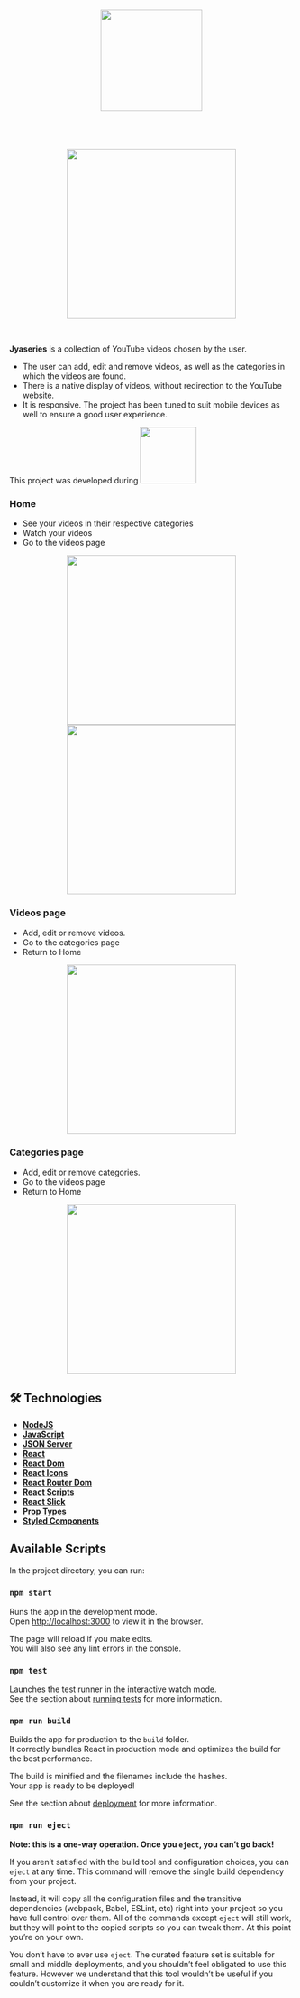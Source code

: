 <h1 align="center">
  <img src="./logo.png" width="180px" />
</h1>
<br>
<br>
<p align="center">
  <img src="./intro.png" width="300px">
</p>
<br>

**Jyaseries** is a collection of YouTube videos chosen by the user.
- The user can add, edit and remove videos, as well as the categories in which the videos are found.
- There is a native display of videos, without redirection to the YouTube website.
- It is responsive. The project has been tuned to suit mobile devices as well to ensure a good user experience.

This project was developed during 
<a href="https://www.alura.com.br/imersao-react"> <img src="https://www.alura.com.br/assets/img/imersoes/imersao-react/logo-imersao-react-header.1623772240.svg" width="100px"></a>

<!-- You can access it directly in your browser: [Jyaseries](https://jyaseries.vercel.app/) -->

### Home

- See your videos in their respective categories
- Watch your videos
- Go to the videos page

<p align="center">
  <img src="./intro 2.png" width="300px"> <img src="./video.png" width="300px">
</p>

### Videos page

- Add, edit or remove videos.
- Go to the categories page
- Return to Home

<p align="center">
  <img src="./series.png" width="300px">
</p>

### Categories page

- Add, edit or remove categories.
- Go to the videos page
- Return to Home

<p align="center">
  <img src="./categoria.png" width="300px">
</p>

## 🛠 Technologies
-   **[NodeJS](https://nodejs.org/en/)**
-   **[JavaScript](https://www.javascript.com/)**
-   **[JSON Server](https://github.com/typicode/json-server)**
-   **[React](https://reactjs.org/)**
-   **[React Dom](https://pt-br.reactjs.org/docs/react-dom.html)**
-   **[React Icons](https://react-icons.github.io/react-icons/)**
-   **[React Router Dom](https://github.com/ReactTraining/react-router/tree/master/packages/react-router-dom)**
-   **[React Scripts](https://github.com/facebook/create-react-app/tree/master/packages/react-scripts)**
-   **[React Slick](https://github.com/akiran/react-slick)**
-   **[Prop Types](https://pt-br.reactjs.org/docs/typechecking-with-proptypes.html)**
-   **[Styled Components](https://styled-components.com/)**

## Available Scripts

In the project directory, you can run:

### `npm start`

Runs the app in the development mode.<br />
Open [http://localhost:3000](http://localhost:3000) to view it in the browser.

The page will reload if you make edits.<br />
You will also see any lint errors in the console.

### `npm test`

Launches the test runner in the interactive watch mode.<br />
See the section about [running tests](https://facebook.github.io/create-react-app/docs/running-tests) for more information.

### `npm run build`

Builds the app for production to the `build` folder.<br />
It correctly bundles React in production mode and optimizes the build for the best performance.

The build is minified and the filenames include the hashes.<br />
Your app is ready to be deployed!

See the section about [deployment](https://facebook.github.io/create-react-app/docs/deployment) for more information.

### `npm run eject`

**Note: this is a one-way operation. Once you `eject`, you can’t go back!**

If you aren’t satisfied with the build tool and configuration choices, you can `eject` at any time. This command will remove the single build dependency from your project.

Instead, it will copy all the configuration files and the transitive dependencies (webpack, Babel, ESLint, etc) right into your project so you have full control over them. All of the commands except `eject` will still work, but they will point to the copied scripts so you can tweak them. At this point you’re on your own.

You don’t have to ever use `eject`. The curated feature set is suitable for small and middle deployments, and you shouldn’t feel obligated to use this feature. However we understand that this tool wouldn’t be useful if you couldn’t customize it when you are ready for it.
